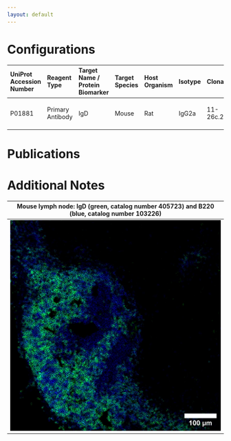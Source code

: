 ```yaml
---
layout: default
---
```


# Configurations

| UniProt Accession Number   | Reagent Type     | Target Name / Protein Biomarker   | Target Species   | Host Organism   | Isotype   | Clonality   | Vendor    |   Catalog Number | Conjugate   | RRID       | Availability   | Method        | Tissue Preservation               | Target Tissue   | Tissue State   | Detergent         | Antigen Retrieval Conditions   | Dye Inactivation Conditions      | Recommend   | Agree                                                        | Disagree   | Contributor                                                  | Notes   |
|:---------------------------|:-----------------|:----------------------------------|:-----------------|:----------------|:----------|:------------|:----------|-----------------:|:------------|:-----------|:---------------|:--------------|:----------------------------------|:----------------|:---------------|:------------------|:-------------------------------|:---------------------------------|:------------|:-------------------------------------------------------------|:-----------|:-------------------------------------------------------------|:--------|
| P01881                     | Primary Antibody | IgD                               | Mouse            | Rat             | IgG2a     | 11-26c.2a   | BioLegend |           405723 | BV510       | AB_2562742 | Stock          | IBEX2D Manual | 1:4 Cytofix/Cytoperm Fixed Frozen | Lymph Node      | NA             | 0.3% Triton-X-100 | NA                             | 1 mg/ml LiBH4 15 minutes + light | Yes         | [0000-0002-1461-0999](https://orcid.org/0000-0002-1461-0999) | NA         | [0000-0002-1461-0999](https://orcid.org/0000-0002-1461-0999) |         |

# Publications



# Additional Notes

<a name="notes"></a>


| Mouse lymph node: IgD (green, catalog number 405723) and B220 (blue, catalog number 103226) |
|:-------:|
| ![](IgD_BV510_Green_B220_AF647_Blue_Mouse_LN.jpg) |
